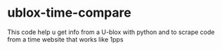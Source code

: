 # ublox-time-compare
This code help u get info from a U-blox with python and to scrape code from a time website that works like 1pps  

